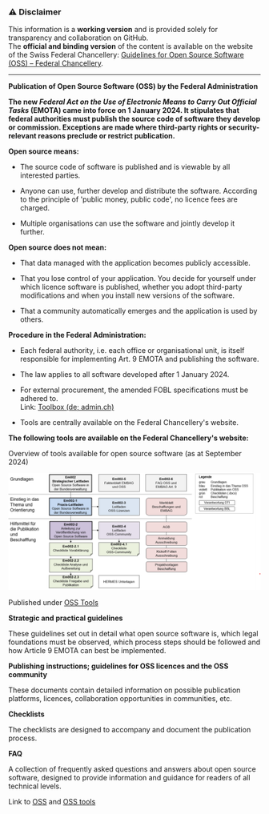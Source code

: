 ### ⚠️ **Disclaimer** 

This information is a **working version** and is provided solely for transparency and collaboration on GitHub.  
The **official and binding version** of the content is available on the website of the Swiss Federal Chancellery: [Guidelines for Open Source Software (OSS) – Federal Chancellery](https://www.bk.admin.ch/bk/de/home/digitale-transformation-ikt-lenkung/bundesarchitektur/open_source_software/hilfsmittel_oss.html).  

---

**Publication of Open Source Software (OSS) by the Federal
Administration**

**The new *Federal Act on the Use of Electronic Means to Carry Out
Official Tasks* (EMOTA) came into force on 1 January 2024. It stipulates
that federal authorities must publish the source code of software they
develop or commission. Exceptions are made where third-party rights or
security-relevant reasons preclude or restrict publication.**

**Open source means:**

  - The source code of software is published and is viewable by all
    interested parties.

  - Anyone can use, further develop and distribute the software.
    According to the principle of 'public money, public code', no
    licence fees are charged.

  - Multiple organisations can use the software and jointly develop it
    further.

**Open source does not mean:**

  - That data managed with the application becomes publicly accessible.

  - That you lose control of your application. You decide for yourself
    under which licence software is published, whether you adopt
    third-party modifications and when you install new versions of the
    software.

  - That a community automatically emerges and the application is used
    by others.

**Procedure in the Federal Administration:**

  - Each federal authority, i.e. each office or organisational unit, is
    itself responsible for implementing Art. 9 EMOTA and publishing the
    software.

  - The law applies to all software developed after 1 January 2024.

  - For external procurement, the amended FOBL specifications must be
    adhered to.  
    Link: [Toolbox (de;
    admin.ch)](https://intranet.bbl.admin.ch/bbl_kp/de/home/informatik/beschaffung-buerotechnik-informatik-des-bbl/werkzeugkasten.html)

<!-- end list -->

  - Tools are centrally available on the Federal Chancellery's website.

**The following tools are available on the Federal Chancellery's
website:**

Overview of tools available for open source software (as at September
2024)

![](./assets/em002-5//media/image1.png)

Published under [OSS
Tools](https://www.bk.admin.ch/bk/en/home/digitale-transformation-ikt-lenkung/bundesarchitektur/open_source_software/hilfsmittel_oss.html)

**Strategic and practical guidelines**

These guidelines set out in detail what open source software is, which
legal foundations must be observed, which process steps should be
followed and how Article 9 EMOTA can best be implemented.

**Publishing instructions; guidelines for OSS licences and the OSS
community**

These documents contain detailed information on possible publication
platforms, licences, collaboration opportunities in communities, etc.

**Checklists**

The checklists are designed to accompany and document the publication
process.

**FAQ**

A collection of frequently asked questions and answers about open source
software, designed to provide information and guidance for readers of
all technical levels.

Link to
[OSS](https://www.bk.admin.ch/bk/en/home/digitale-transformation-ikt-lenkung/bundesarchitektur/open_source_software.html)
and [OSS
tools](https://www.bk.admin.ch/bk/en/home/digitale-transformation-ikt-lenkung/bundesarchitektur/open_source_software/hilfsmittel_oss.html)
